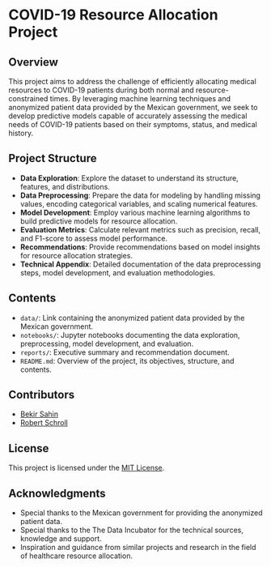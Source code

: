 # COVID-19 Resource Allocation Project

## Overview
This project aims to address the challenge of efficiently allocating medical resources to COVID-19 patients during both normal and resource-constrained times. By leveraging machine learning techniques and anonymized patient data provided by the Mexican government, we seek to develop predictive models capable of accurately assessing the medical needs of COVID-19 patients based on their symptoms, status, and medical history.

## Project Structure
- **Data Exploration**: Explore the dataset to understand its structure, features, and distributions.
- **Data Preprocessing**: Prepare the data for modeling by handling missing values, encoding categorical variables, and scaling numerical features.
- **Model Development**: Employ various machine learning algorithms to build predictive models for resource allocation.
- **Evaluation Metrics**: Calculate relevant metrics such as precision, recall, and F1-score to assess model performance.
- **Recommendations**: Provide recommendations based on model insights for resource allocation strategies.
- **Technical Appendix**: Detailed documentation of the data preprocessing steps, model development, and evaluation methodologies.

## Contents
- `data/`: Link containing the anonymized patient data provided by the Mexican government.
- `notebooks/`: Jupyter notebooks documenting the data exploration, preprocessing, model development, and evaluation.
- `reports/`: Executive summary and recommendation document.
- `README.md`: Overview of the project, its objectives, structure, and contents.


## Contributors
- [Bekir Sahin](https://github.com/bekirsahin)
- [Robert Schroll](https://github.com/rschroll)

## License
This project is licensed under the [MIT License](LICENSE).

## Acknowledgments
- Special thanks to the Mexican government for providing the anonymized patient data.
- Special thanks to the The Data Incubator for the technical sources, knowledge and support.
- Inspiration and guidance from similar projects and research in the field of healthcare resource allocation.
